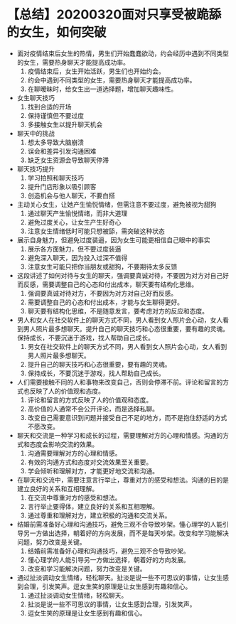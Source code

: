 # 【总结】20200320面对只享受被跪舔的女生，如何突破

-   面对疫情结束后女生的热情，男生们开始蠢蠢欲动，约会经历中遇到不同类型的女生，需要热身聊天才能提高成功率。
    1.  疫情结束后，女生开始活跃，男生们也开始约会。
    2.  约会中遇到不同类型的女生，需要热身聊天才能提高成功率。
    3.  在聊暧昧时，给女生出一道选择题，增加聊天趣味性。
-   女生聊天技巧
    1.  找到合适的开场
    2.  保持谨慎但不要过度
    3.  多接触女生以提升聊天机会
-   聊天中的挑战
    1.  想太多导致大脑崩溃
    2.  误会和差异引发沟通困难
    3.  缺乏女生资源会导致聊天停滞
-   聊天技巧提升
    1.  学习拍照和聊天技巧
    2.  提升门店形象以吸引顾客
    3.  创造机会与他人聊天，不要白搭
-   主动关心女生，让她产生愉悦情绪，但需注意不要过度，避免被视为甜狗
    1.  通过聊天产生愉悦情绪，而非大道理
    2.  避免过度关心，让女生产生好奇心
    3.  注意女生情绪低时可能只想被舔，需突破这种状态
-   展示自身魅力，但避免过度装逼，因为女生可能更相信自己眼中的事实
    1.  展示各方面魅力，但不要过度装逼
    2.  避免深入聊天，因为投入过深不值得
    3.  注意女生可能只把你当朋友或甜狗，不要期待太多反馈
-   这段讲述了如何对待与女生的聊天，强调要真诚对待，不要因为对方对自己好而反感，需要调整自己的心态和付出成本，聊天要有结构化思维。
    1.  强调要真诚对待对方，不要因为对方对自己好而反感。
    2.  需要调整自己的心态和付出成本，才能与女生聊得更好。
    3.  聊天要有结构化思维，不是随意发言，要考虑对方的反应和态度。
-   男人和女人在社交软件上的聊天方式不同，男人看到女人照片会心动，女人看到男人照片最多想聊天。提升自己的聊天技巧和心态很重要，要有趣的灵魂。保持成长，不要沉迷于游戏，找人帮助自己成长。
    1.  男女在社交软件上的聊天方式不同，男人看到女人照片会心动，女人看到男人照片最多想聊天。
    2.  提升自己的聊天技巧和心态很重要，要有趣的灵魂。
    3.  保持成长，不要沉迷于游戏，找人帮助自己成长。
-   人们需要接触不同的人和事物来改变自己，否则会停滞不前。评论和留言的方式也反映了人的价值观和态度。
    1.  评论和留言的方式反映了人的价值观和态度。
    2.  高价值的人通常不会公开评论，而是选择私聊。
    3.  改变自己需要意识到问题并接受自己不足的地方，而不是抱住舒适的方式不愿改变。
-   聊天和交流是一种学习和成长的过程，需要理解对方的心理和情感。沟通的方式和态度会影响交流的效果。
    1.  沟通需要理解对方的心理和情感。
    2.  有效的沟通方式和态度对交流效果至关重要。
    3.  学会倾听和理解对方，才能更好地交流和沟通。
-   在聊天和交流中，需要注意言行举止，尊重对方的感受和想法。沟通的目的是建立良好的关系和互相理解。
    1.  在交流中尊重对方的感受和想法。
    2.  言行举止要得体，建立良好的关系和互相理解。
    3.  通过尊重和理解对方，建立积极的沟通和交流关系。
-   结婚前需准备好心理和沟通技巧，避免三观不合导致吵架。懂心理学的人能引导另一方做出选择，朝着好的方向发展，而不是每天吵架。改变和学习能解决问题，努力改变是关键。
    1.  结婚前需准备好心理和沟通技巧，避免三观不合导致吵架。
    2.  懂心理学的人能引导另一方做出选择，朝着好的方向发展。
    3.  改变和学习能解决问题，努力改变是关键。
-   通过扯淡调动女生情绪，轻松聊天。扯淡是说一些不可思议的事情，让女生感到合理，引发笑声。逗女生笑的原理是让女生感到有趣和信心。
    1.  通过扯淡调动女生情绪，轻松聊天。
    2.  扯淡是说一些不可思议的事情，让女生感到合理，引发笑声。
    3.  逗女生笑的原理是让女生感到有趣和信心。